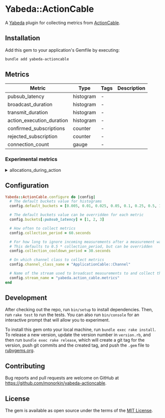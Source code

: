 # Yabeda::ActionCable

A [Yabeda](https://github.com/yabeda-rb/yabeda) plugin for collecting metrics from [ActionCable](https://guides.rubyonrails.org/action_cable_overview.html).

## Installation


Add this gem to your application's Gemfile by executing:

```bash
bundle add yabeda-actioncable
```

## Metrics

| Metric | Type | Tags | Description |
|-|-|-|-|
| pubsub_latency | histogram | - | |
| broadcast_duration | histogram | - | |
| transmit_duration | histogram | - | |
| action_execution_duration | histogram | - | |
| confirmed_subscriptions | counter | - | |
| rejected_subscription | counter | - | |
| connection_count | gauge | - | |

### Experimental metrics

<details>
  <summary>allocations_during_action</summary>

  | | |
  |-|-|
  | Metric | allocations_during_action |
  | Type | counter |
  | Tags | - |
  | Description | Shows which actions allocate the most objects while they execute |

  This can be helpful while investigating memory related problems, but the metric is imprecise
  and requires some deduction to be useful.

  The data can be displayed as a heat map that plots actions vs time vs number of allocations.
  In other words, deep red segments represent when an action allocated a lot of objects.

  ![image](https://github.com/user-attachments/assets/845d12e2-1452-4e3e-9d6a-cf967fe8a647)

  Due to how [ActiveSupport::Notification::Event](https://api.rubyonrails.org/classes/ActiveSupport/Notifications/Event.html#method-i-allocations) captures the number of allocations you may experience some "radiated heat" in your heat map.

  If you have a short-running action that doesn't allocate a lot of object and a long-running
  one that does, both running at the same time in the same process, you'll see that the short-running 
  action also become "hot" in the heat map.

  ![image](https://github.com/user-attachments/assets/3e8f4d85-2559-4f6a-ab0a-b0ffe895d7e9)


  This happens because the short-running actions measure the number of allocations before and 
  after they execute. If another action is allocating a lot of objects at the same time then
  the measurement of the short-running action will include those objects in its measurement  
  which artificially inflates the number of allocations it reports.
 
</details>

## Configuration

```ruby
Yabeda::ActionCable.configure do |config|
  # The default buckets value for histograms
  config.default_buckets = [0.005, 0.01, 0.025, 0.05, 0.1, 0.25, 0.5, 1, 2.5, 5, 10]

  # The default buckets value can be overridden for each metric
  config.buckets[:pubsub_latency] = [1, 2, 3]

  # How often to collect metrics
  config.collection_period = 60.seconds

  # For how long to ignore incoming measurements after a measurement was collected
  # This defaults to 0.5 * collection_period, but can be overridden
  config.collection_cooldown_period = 30.seconds

  # On which channel class to collect metrics
  config.channel_class_name = "ApplicationCable::Channel"

  # Name of the stream used to broadcast measurements to and collect them from
  config.stream_name = "yabeda.action_cable.metrics"
end
```


## Development

After checking out the repo, run `bin/setup` to install dependencies. Then, run `rake test` to run the tests. You can also run `bin/console` for an interactive prompt that will allow you to experiment.

To install this gem onto your local machine, run `bundle exec rake install`. To release a new version, update the version number in `version.rb`, and then run `bundle exec rake release`, which will create a git tag for the version, push git commits and the created tag, and push the `.gem` file to [rubygems.org](https://rubygems.org).

## Contributing

Bug reports and pull requests are welcome on GitHub at https://github.com/monorkin/yabeda-actioncable.

## License

The gem is available as open source under the terms of the [MIT License](https://opensource.org/licenses/MIT).
